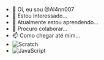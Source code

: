 - 👋 Oi, eu sou @Al4nn007
- 👀 Estou interessado...
- 🌱 Atualmente estou aprendendo...
- 💞️ Procuro colaborar...
- 📫 Como chegar até mim...
- ![Scratch](https://img.shields.io/badge/Scratch-4D97FF?style=for-the-badge&logo=Scratch&logoColor=white)
- ![JavaScript](https://img.shields.io/badge/JavaScript-323330?style=for-the-badge&logo=javascript&logoColor=F7DF1E)

